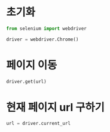 # 초기화
```python
from selenium import webdriver

driver = webdriver.Chrome()
```

# 페이지 이동
```python
driver.get(url)
```

# 현재 페이지 url 구하기
```python
url = driver.current_url
```